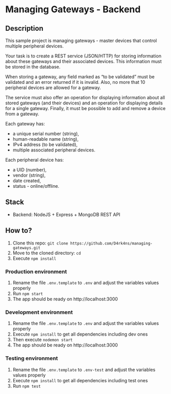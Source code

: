 # Managing Gateways - Backend 



## Description 

This sample project is managing gateways - master devices that control multiple peripheral devices. 

Your task is to create a REST service (JSON/HTTP) for storing information about these gateways and their associated devices. This information must be stored in the database. 

When storing a gateway, any field marked as “to be validated” must be validated and an error returned if it is invalid. Also, no more that 10 peripheral devices are allowed for a gateway.

The service must also offer an operation for displaying information about all stored gateways (and their devices) and an operation for displaying details for a single gateway. Finally, it must be possible to add and remove a device from a gateway.

Each gateway has:
- a unique serial number (string), 
- human-readable name (string),
- IPv4 address (to be validated),
- multiple associated peripheral devices. 

Each peripheral device has:
- a UID (number),
- vendor (string),
- date created,
- status - online/offline.

## Stack
- Backend: NodeJS + Express + MongoDB REST API 

## How to?

1. Clone this repo: `git clone https://github.com/D4rk4ns/managing-gateways.git`
2. Move to the cloned directory: `cd `
3. Execute `npm install`


### Production environment

1. Rename the file `.env.template` to `.env` and adjust the variables values properly
2. Run `npm start`
3. The app should be ready on http://localhost:3000

### Development environment

1. Rename the file `.env.template` to `.env` and adjust the variables values properly
2. Execute `npm install` to get all dependencies including dev ones
3. Then execute `nodemon start`
4. The app should be ready on http://localhost:3000

### Testing environment

1. Rename the file `.env.template` to `.env-test` and adjust the variables values properly
2. Execute `npm install` to get all dependencies including test ones
3. Run `npm test`
